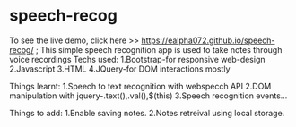 # speech-recog
To see the live demo, click here >> https://ealpha072.github.io/speech-recog/ ;
This simple speech recognition app is used to take notes through voice recordings
Techs used:
1.Bootstrap-for responsive web-design
2.Javascript
3.HTML
4.JQuery-for DOM interactions mostly

Things learnt:
1.Speech to text recognition with webspecch API
2.DOM manipulation with jquery-.text(),.val(),$(this)
3.Speech recognition events...

Things to add:
1.Enable saving notes.
2.Notes retreival using local storage. 

